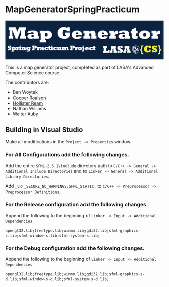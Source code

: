 # MapGeneratorSpringPracticum

![Title Banner](Banner.png)

This is a map generator project, completed as part of LASA's Advanced Computer Science course.

The contributors are:

* Ben Woytek
* [Cooper Roalson](https://github.com/CooperRoalson)
* [Hollister Ream](https://hollikill.net)
* Nathan Williams
* Walter Auby


## Building in Visual Studio

Make all modifications in the `Project -> Properties` window.

### For All Configurations add the following changes.

Add the entire `SFML-2.5.1\include` directory path to `C/C++ -> General -> Additional Include Directories` and to `Linker -> General -> Additional Library Directories`.


Add `_CRT_SECURE_NO_WARNINGS;SFML_STATIC;` to `C/C++ -> Preprocessor -> Preprocessor Definitions`.

### For the Release configuration add the following changes.

Append the following to the beginning of `Linker -> Input -> Additional Dependencies`.

```
opengl32.lib;freetype.lib;winmm.lib;gdi32.lib;sfml-graphics-s.lib;sfml-window-s.lib;sfml-system-s.lib;
```

### For the Debug configuration add the following changes.

Append the following to the beginning of `Linker -> Input -> Additional Dependencies`.
```
opengl32.lib;freetype.lib;winmm.lib;gdi32.lib;sfml-graphics-s-d.lib;sfml-window-s-d.lib;sfml-system-s-d.lib;
```
